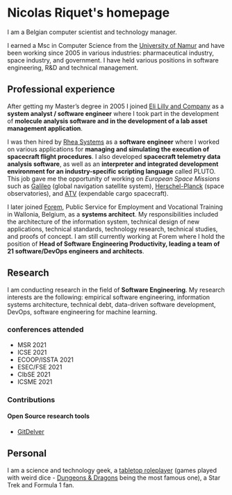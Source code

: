 <!-- Global site tag (gtag.js) - Google Analytics -->
<script async src="https://www.googletagmanager.com/gtag/js?id=UA-148953677-1"></script>
<script>
  window.dataLayer = window.dataLayer || [];
  function gtag(){dataLayer.push(arguments);}
  gtag('js', new Date());

  gtag('config', 'UA-148953677-1');
</script>

# Nicolas Riquet's homepage

I am a Belgian computer scientist and technology manager.

I earned a Msc in Computer Science from the [University of Namur](https://www.unamur.be/en) and have been working since 2005 in various industries: pharmaceutical industry, space industry, and government. I have held various positions in software engineering, R&D and technical management.

## Professional experience

After getting my Master’s degree in 2005 I joined [Eli Lilly and Company](https://www.lilly.com/) as a **system analyst / software engineer** where I took part in the development of **molecule analysis software and in the development of a lab asset management application**.

I was then hired by [Rhea Systems](https://www.rheagroup.com/) as a **software engineer** where I worked on various applications for **managing and simulating the execution of spacecraft flight procedures**. I also developed **spacecraft telemetry data analysis software**, as well as an **interpreter and integrated development environment for an industry-specific scripting language** called PLUTO.  This job gave me the opportunity of working on *European Space Missions* such as [Galileo](https://www.esa.int/Applications/Navigation/Galileo/What_is_Galileo) (global navigation satellite system), [Herschel-Planck](https://www.esa.int/Science_Exploration/Space_Science/Herschel/ESA_to_launch_two_large_observatories_to_look_deep_into_space_and_time) (space observatories), and [ATV](https://www.esa.int/Science_Exploration/Human_and_Robotic_Exploration/ATV/Mission_concept_and_the_role_of_ATV) (expendable cargo spacecraft).

I later joined [Forem](https://www.leforem.be/what-can-le-forem-do-for-you.html), Public Service for Employment and Vocational Training in Wallonia, Belgium, as a **systems architect**. My responsibilities included the architecture of the information system, technical design of new applications, technical standards, technology research, technical studies, and proofs of concept. I am still currently working at Forem where I hold the position of **Head of Software Engineering Productivity, leading a team of 21 software/DevOps engineers and architects**.

## Research

I am conducting research in the field of **Software Engineering**. My research interests are the following: empirical software engineering, information systems architecture, technical debt, data-driven software development, DevOps, software engineering for machine learning.

### conferences attended

* MSR 2021
* ICSE 2021
* ECOOP/ISSTA 2021
* ESEC/FSE 2021
* CIbSE 2021
* ICSME 2021

### Contributions

#### Open Source research tools

* [GitDelver](https://github.com/nicolasriquet/GitDelver)

## Personal

I am a science and technology geek, a [tabletop roleplayer](https://en.wikipedia.org/wiki/Tabletop_role-playing_game) (games played with weird dice - [Dungeons & Dragons](https://dnd.wizards.com/) being the most famous one), a Star Trek and Formula 1 fan.